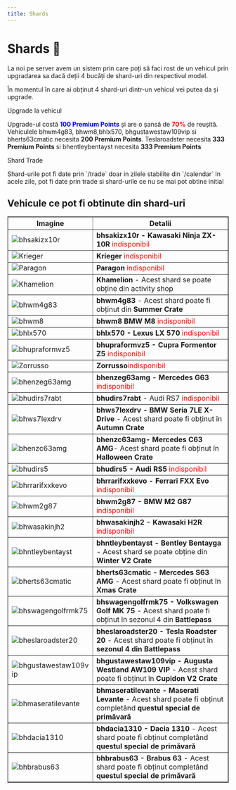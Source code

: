 ```yaml
---
title: Shards
---
```


# Shards 🦈
La noi pe server avem un sistem prin care poți să faci rost de un vehicul prin upgradarea sa dacă deții 4 bucăți de shard-uri din respectivul model.

În momentul în care ai obținut 4 shard-uri dintr-un vehicul vei putea da și upgrade.

<div class="danger-container">
    <p class="title">Upgrade la vehicul</p>
    <p class="description">Upgrade-ul costă <span style="color: blue;"> <strong>100 Premium Points</strong> </span> și are o șansă de <span style="color: red;"> <strong>70%</strong> </span> de reușită. Vehiculele bhwm4g83, bhwm8,bhlx570, bhgustawestaw109vip si bherts63cmatic necesita <strong>200 Premium Points</strong>.
Teslaroadster necesita <strong>333 Premium Points</strong> si bhentleybentayst necesita <strong>333 Premium Points</strong> 
    </p>
</div>
<div class="warning-container">
    <p class="title">Shard Trade</p>
    <p class="description">Shard-urile pot fi date prin `/trade` doar in zilele stabilite din `/calendar`
In acele zile, pot fi date prin trade si shard-urile ce nu se mai pot obtine initial
    </p>
</div>

## Vehicule ce pot fi obtinute din shard-uri

<table border="1">
    <tr>
        <th>Imagine</th>
        <th>Detalii</th>
    </tr>
    <tr>
        <td><img src="https://ragepanel.b-hood.ro/assets/images/cars/bhsakizx10r.png" alt="bhsakizx10r"></td>
        <td><strong>bhsakizx10r - Kawasaki Ninja ZX-10R</strong> <span style="color:red">indisponibil</span></td>
    </tr>
    <tr>
        <td><img src="https://ragepanel.b-hood.ro/assets/images/cars/krieger.png" alt="Krieger"></td>
        <td><strong>Krieger</strong> <span style="color:red">indisponibil</span></td>
    </tr>
    <tr>
        <td><img src="https://ragepanel.b-hood.ro/assets/images/cars/paragon.png" alt="Paragon"></td>
        <td><strong>Paragon</strong> <span style="color:red">indisponibil</span></td>
    </tr>
    <tr>
        <td><img src="https://ragepanel.b-hood.ro/assets/images/cars/khamelion.png" alt="Khamelion"></td>
        <td><strong>Khamelion</strong> - Acest shard se poate obține din activity shop</td>
    </tr>
    <tr>
        <td><img src="https://ragepanel.b-hood.ro/assets/images/cars/bhwm4g83.png" alt="bhwm4g83"></td>
        <td><strong>bhwm4g83</strong> - Acest shard poate fi obținut din <strong>Summer Crate</strong></td>
    </tr>
    <tr>
        <td><img src="https://ragepanel.b-hood.ro/assets/images/cars/bhwm8.png" alt="bhwm8"></td>
        <td><strong>bhwm8 BMW M8</strong> <span style="color:red">indisponibil</span></td>
    </tr>
    <tr>
        <td><img src="https://ragepanel.b-hood.ro/assets/images/cars/bhlx570.png" alt="bhlx570"></td>
        <td><strong>bhlx570 - Lexus LX 570</strong> <span style="color:red">indisponibil</span></td>
    </tr>
    <tr>
        <td><img src="https://ragepanel.b-hood.ro/assets/images/cars/bhupraformvz5.png" alt="bhupraformvz5"></td>
        <td><strong>bhupraformvz5 - Cupra Formentor Z5 </strong><span style="color:red">indisponibil</span></td>
    </tr>
    <tr>
        <td><img src="https://ragepanel.b-hood.ro/assets/images/cars/zorrusso.png" alt="Zorrusso"></td>
        <td><strong>Zorrusso</strong><span style="color:red">indisponibil</span></td>
    </tr>
    <tr>
        <td><img src="https://ragepanel.b-hood.ro/assets/images/cars/bhenzeg63amg.png" alt="bhenzeg63amg"></td>
        <td><strong>bhenzeg63amg - Mercedes G63 </strong><span style="color:red">indisponibil</span></td>
    </tr>
    <tr>
        <td><img src="https://ragepanel.b-hood.ro/assets/images/cars/bhudirs7rabt.png" alt="bhudirs7rabt"></td>
        <td><strong>bhudirs7rabt</strong> - Audi RS7 <span style="color:red">indisponibil</span></td>
    </tr>
    <tr>
        <td><img src="https://ragepanel.b-hood.ro/assets/images/cars/bhws7lexdrv.png" alt="bhws7lexdrv"></td>
        <td><strong>bhws7lexdrv - BMW Seria 7LE X-Drive</strong> - Acest shard poate fi obținut în <strong>Autumn Crate</strong></td>
    </tr>
    <tr>
        <td><img src="https://ragepanel.b-hood.ro/assets/images/cars/bhenzc63amg.png" alt="bhenzc63amg"></td>
        <td><strong>bhenzc63amg- Mercedes C63 AMG</strong>- Acest shard poate fi obținut în <strong>Halloween Crate</strong></td>
    </tr>
    <tr>
        <td><img src="https://ragepanel.b-hood.ro/assets/images/cars/bhudirs5.png" alt="bhudirs5"></td>
        <td><strong>bhudirs5 - Audi RS5 </strong><span style="color:red">indisponibil</span></td>
    </tr>
    <tr>
        <td><img src="https://ragepanel.b-hood.ro/assets/images/cars/bhrrarifxxkevo.png" alt="bhrrarifxxkevo"></td>
        <td><strong>bhrrarifxxkevo - Ferrari FXX Evo</strong> <span style="color:red">indisponibil</span></td>
    </tr>
    <tr>
        <td><img src="https://ragepanel.b-hood.ro/assets/images/cars/bhwm2g87.png" alt="bhwm2g87"></td>
        <td><strong>bhwm2g87 - BMW M2 G87</strong> <span style="color:red">indisponibil</span></td>
    </tr>
    <tr>
        <td><img src="https://ragepanel.b-hood.ro/assets/images/cars/bhwasakinjh2.png" alt="bhwasakinjh2"></td>
        <td><strong>bhwasakinjh2 - Kawasaki H2R</strong> <span style="color:red">indisponibil</span></td>
    </tr>
    <tr>
    <tr>
        <td><img src="https://ragepanel.b-hood.ro/assets/images/cars/bhntleybentayst.png" alt="bhntleybentayst"></td>
        <td><strong>bhntleybentayst - Bentley Bentayga</strong> - Acest shard se poate obține din <strong>Winter V2 Crate</strong></td>
    </tr>
    <tr>
        <td><img src="https://ragepanel.b-hood.ro/assets/images/cars/bherts63cmatic.png" alt="bherts63cmatic"></td>
        <td><strong>bherts63cmatic - Mercedes S63 AMG</strong> - Acest shard poate fi obținut în <strong>Xmas Crate</strong></td>
    </tr>
    <tr>
        <td><img src="https://ragepanel.b-hood.ro/assets/images/cars/bhswagengolfrmk75.png" alt="bhswagengolfrmk75"></td>
        <td><strong>bhswagengolfrmk75 - Volkswagen Golf MK 75</strong> - Acest shard poate fi obținut în sezonul 4 din <strong>Battlepass</strong></td>
    </tr>
    <tr>
        <td><img src="https://ragepanel.b-hood.ro/assets/images/cars/bheslaroadster20.png" alt="bheslaroadster20"></td>
        <td><strong>bheslaroadster20 - Tesla Roadster 20</strong> - Acest shard poate fi obținut în <strong>sezonul 4 din Battlepass</strong></td>
    </tr>
    <tr>
        <td><img src="https://ragepanel.b-hood.ro/assets/images/cars/bhgustawestaw109vip.png" alt="bhgustawestaw109vip"></td>
        <td><strong>bhgustawestaw109vip - Augusta Westland AW109 VIP</strong> - Acest shard poate fi obținut în <strong>Cupidon V2 Crate</strong></td>
    </tr>
    <tr>
        <td><img src="https://ragepanel.b-hood.ro/assets/images/cars/bhmaseratilevante.png" alt="bhmaseratilevante"></td>
        <td><strong>bhmaseratilevante - Maserati Levante</strong> - Acest shard poate fi obținut completând <strong>questul special de primăvară</strong></td>
    </tr>
    <tr>
        <td><img src="https://ragepanel.b-hood.ro/assets/images/cars/bhdacia1310.png" alt="bhdacia1310"></td>
        <td><strong>bhdacia1310 - Dacia 1310</strong> - Acest shard poate fi obținut completând <strong>questul special de primăvară</strong></td>
    </tr>
    <tr>
        <td><img src="https://ragepanel.b-hood.ro/assets/images/cars/bhbrabus63.png" alt="bhbrabus63"></td>
        <td><strong>bhbrabus63 - Brabus 63</strong> - Acest shard poate fi obținut completând <strong>questul special de primăvară</strong></td>
    </tr>
</table>


